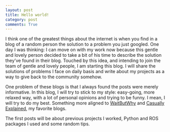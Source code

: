 ```yaml
---
layout: post
title: Hello world!
category: post
comments: True
---
```


I think one of the greatest things about the internet is when you find in a blog of a random person the solution to a problem you just googled. One day I was thinking: I can move on with my work now because this gentle and lovely person decided to take a bit of his time to describe the solution they’ve found in their blog. Touched by this idea, and intending to join the team of gentle and lovely people, I am starting this blog. I will share the solutions of problems I face on daily basis and write about my projects as a way to give back to the community somehow.

One problem of these blogs is that I always found the posts were merely informative. In this blog, I will try to stick to my style: easy-going, more relaxed way, with a lot of personal opinions and trying to be funny. I mean, I will try to do my best. Something more aligned to [WaitButWhy](https://waitbutwhy.com/) and [Casually Explained](https://www.youtube.com/channel/UCr3cBLTYmIK9kY0F_OdFWFQ), my favorite blogs.

The first posts will be about previous projects I worked, Python and ROS packages I used and some random tips.
